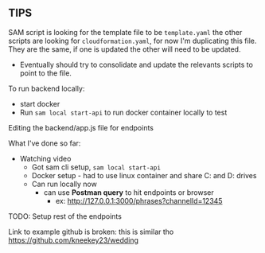 ## TIPS

SAM script is looking for the template file to be `template.yaml` the other scripts are looking for `cloudformation.yaml`, for now I'm duplicating this file. They are the same, if one is updated the other will need to be updated. 
- Eventually should try to consolidate and update the relevants scripts to point to the file.


To run backend locally:
- start docker
- Run `sam local start-api` to run docker container locally to test

Editing the backend/app.js file for endpoints

What I've done so far:
- Watching video
  - Got sam cli setup, `sam local start-api`
  - Docker setup - had to use linux container and share C: and D: drives
  - Can run locally now
    - can use **Postman query** to hit endpoints or browser
        - ex:  http://127.0.0.1:3000/phrases?channelId=12345


TODO: Setup rest of the endpoints

Link to example github is broken: this is similar tho
https://github.com/kneekey23/wedding

